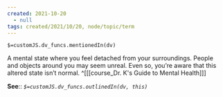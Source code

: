 ```yaml
---
created: 2021-10-20
  - null
tags: created/2021/10/20, node/topic/term
---
```

`$=customJS.dv_funcs.mentionedIn(dv)`

A mental state where you feel detached from your surroundings. People and objects around you may seem unreal. Even so, you’re aware that this altered state isn’t normal.
 ^[[[course_Dr. K's Guide to Mental Health]]]

**See**::
*`$=customJS.dv_funcs.outlinedIn(dv, this)`*